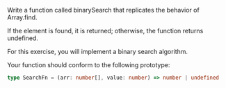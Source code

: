 Write a function called binarySearch that replicates the behavior of Array.find.

If the element is found, it is returned; otherwise, the function returns undefined.

For this exercise, you will implement a binary search algorithm.

Your function should conform to the following prototype:

```typescript
type SearchFn = (arr: number[], value: number) => number | undefined
```
